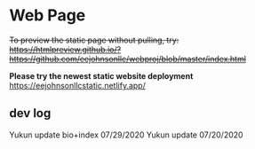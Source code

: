 # Web Page

<del>To preview the static page without pulling, try:
https://htmlpreview.github.io/?https://github.com/eejohnsonllc/webproj/blob/master/index.html<del>


**Please try the newest static website deployment**
https://eejohnsonllcstatic.netlify.app/


## dev log
Yukun update bio+index 07/29/2020
Yukun update 07/20/2020

